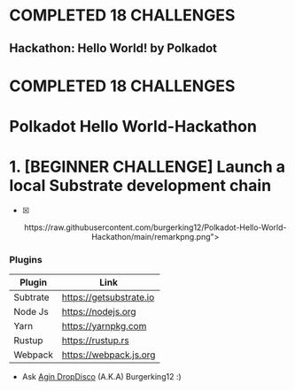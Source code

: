 # COMPLETED 18 CHALLENGES
## Hackathon: Hello World! by Polkadot
# COMPLETED 18 CHALLENGES

# Polkadot Hello World-Hackathon


# 1. [BEGINNER CHALLENGE] Launch a local Substrate development chain
 
- [x] <p align="center">
    <a> https://raw.githubusercontent.com/burgerking12/Polkadot-Hello-World-Hackathon/main/remarkpng.png">
    </a>
</p>




### Plugins

| Plugin | Link |
| ------ | ------ |
| Subtrate | https://getsubstrate.io |
| Node Js | https://nodejs.org |
| Yarn | https://yarnpkg.com |
| Rustup | https://rustup.rs |
| Webpack |https://webpack.js.org |'

* Ask [Agin DropDisco](https://twitter.com/agin_webdev) (A.K.A) Burgerking12 :)
